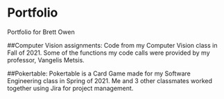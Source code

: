 # Portfolio
Portfolio for Brett Owen


##Computer Vision assignments:
Code from my Computer Vision class in Fall of 2021. Some of the functions my code calls were provided by my professor, Vangelis Metsis. 

##Pokertable:
Pokertable is a Card Game made for my Software Engineering class in Spring of 2021. Me and 3 other classmates worked together using Jira for project management. 
